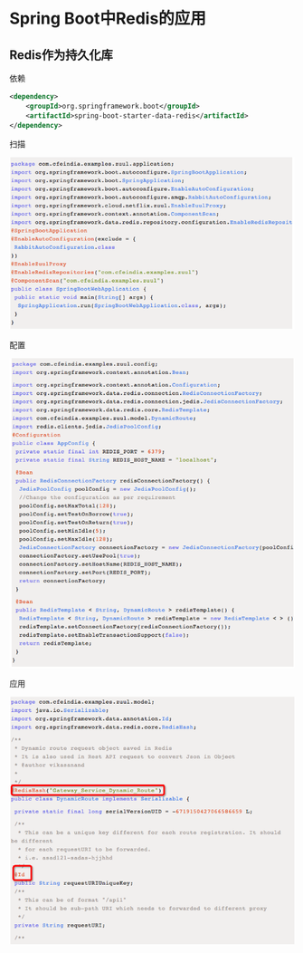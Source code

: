 # Spring Boot中Redis的应用

## Redis作为持久化库

依赖

```xml
<dependency>           
	<groupId>org.springframework.boot</groupId>
	<artifactId>spring-boot-starter-data-redis</artifactId>
</dependency>
```

扫描

![image-20180823091239999](assets/image-20180823091239999.png)

配置

![image-20180823091207399](assets/image-20180823091207399.png)

应用

![image-20180823091408066](assets/image-20180823091408066.png)